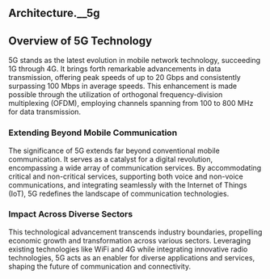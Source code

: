 ## Architecture.__5g ##


## Overview of 5G Technology

5G stands as the latest evolution in mobile network technology, succeeding 1G through 4G. It brings forth remarkable advancements in data transmission, offering peak speeds of up to 20 Gbps and consistently surpassing 100 Mbps in average speeds. This enhancement is made possible through the utilization of orthogonal frequency-division multiplexing (OFDM), employing channels spanning from 100 to 800 MHz for data transmission.

### Extending Beyond Mobile Communication

The significance of 5G extends far beyond conventional mobile communication. It serves as a catalyst for a digital revolution, encompassing a wide array of communication services. By accommodating critical and non-critical services, supporting both voice and non-voice communications, and integrating seamlessly with the Internet of Things (IoT), 5G redefines the landscape of communication technologies.

### Impact Across Diverse Sectors

This technological advancement transcends industry boundaries, propelling economic growth and transformation across various sectors. Leveraging existing technologies like WiFi and 4G while integrating innovative radio technologies, 5G acts as an enabler for diverse applications and services, shaping the future of communication and connectivity.
